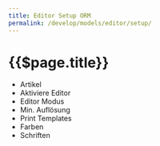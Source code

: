 ```yaml
---
title: Editor Setup ORM
permalink: /develop/models/editor/setup/
---
```


# {{$page.title}}

- Artikel
- Aktiviere Editor
- Editor Modus
- Min. Auflösung
- Print Templates
- Farben
- Schriften
